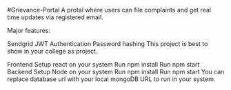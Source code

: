 
#Grievance-Portal
A protal where users can file complaints and get real time updates via registered email.

Major features:

Sendgrid
JWT Authentication
Password hashing
This project is best to show in your college as project.

Frontend
Setup react on your system
Run npm install
Run npm start
Backend
Setup Node on your system
Run npm install
Run npm start
You can replace database url with your local mongoDB URL to run in your system.
